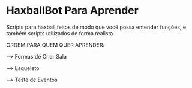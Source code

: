# HaxballBot Para Aprender
Scripts para haxball feitos de modo que você possa entender funções, e também scripts utilizados de forma realista

ORDEM PARA QUEM QUER APRENDER:

--> Formas de Criar Sala

--> Esqueleto

--> Teste de Eventos
